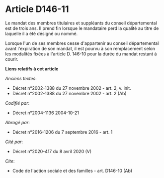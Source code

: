 # Article D146-11

Le mandat des membres titulaires et suppléants du conseil départemental est de trois ans. Il prend fin lorsque le mandataire
perd la qualité au titre de laquelle il a été désigné ou nommé.

Lorsque l'un de ses membres cesse d'appartenir au conseil départemental avant l'expiration de son mandat, il est pourvu à son
remplacement selon les modalités fixées à l'article D. 146-10 pour la durée du mandat restant à courir.

**Liens relatifs à cet article**

_Anciens textes_:

  - Décret n°2002-1388 du 27 novembre 2002 - art. 2, v. init.
  - Décret n°2002-1388 du 27 novembre 2002 - art. 2 (Ab)

_Codifié par_:

  - Décret n°2004-1136 2004-10-21

_Abrogé par_:

  - Décret n°2016-1206 du 7 septembre 2016 - art. 1

_Cité par_:

  - Décret n°2020-417 du 8 avril 2020 (V)

_Cite_:

  - Code de l'action sociale et des familles - art. D146-10 (Ab)
